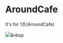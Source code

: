 # AroundCafe
It's for 1조(AroundCafe)

<img src="https://img.shields.io/badge/Python-3766AB?style=flat-square&logo=Python&logoColor=white"/></a>&nbsp 

